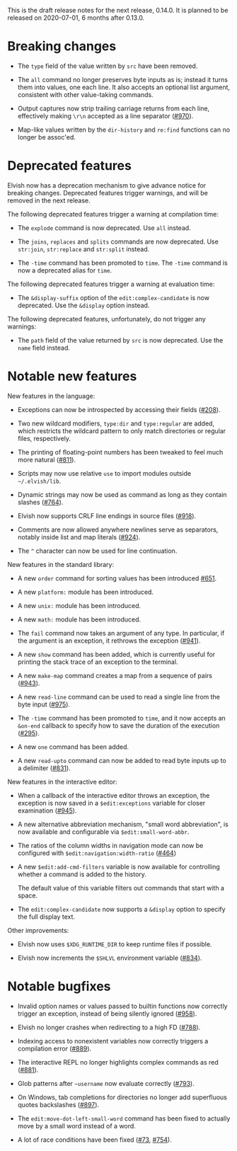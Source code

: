 This is the draft release notes for the next release, 0.14.0. It is planned to
be released on 2020-07-01, 6 months after 0.13.0.

# Breaking changes

-   The `type` field of the value written by `src` have been removed.

-   The `all` command no longer preserves byte inputs as is; instead it turns
    them into values, one each line. It also accepts an optional list argument,
    consistent with other value-taking commands.

-   Output captures now strip trailing carriage returns from each line,
    effectively making `\r\n` accepted as a line separator
    ([#970](https://b.elv.sh/970)).

-   Map-like values written by the `dir-history` and `re:find` functions can no
    longer be assoc'ed.

# Deprecated features

Elvish now has a deprecation mechanism to give advance notice for breaking
changes. Deprecated features trigger warnings, and will be removed in the next
release.

The following deprecated features trigger a warning at compilation time:

-   The `explode` command is now deprecated. Use `all` instead.

-   The `joins`, `replaces` and `splits` commands are now deprecated. Use
    `str:join`, `str:replace` and `str:split` instead.

-   The `-time` command has been promoted to `time`. The `-time` command is now
    a deprecated alias for `time`.

The following deprecated features trigger a warning at evaluation time:

-   The `&display-suffix` option of the `edit:complex-candidate` is now
    deprecated. Use the `&display` option instead.

The following deprecated features, unfortunately, do not trigger any warnings:

-   The `path` field of the value returned by `src` is now deprecated. Use the
    `name` field instead.

# Notable new features

New features in the language:

-   Exceptions can now be introspected by accessing their fields
    ([#208](https://b.elv.sh/208)).

-   Two new wildcard modifiers, `type:dir` and `type:regular` are added, which
    restricts the wildcard pattern to only match directories or regular files,
    respectively.

-   The printing of floating-point numbers has been tweaked to feel much more
    natural ([#811](https://b.elv.sh/811)).

-   Scripts may now use relative `use` to import modules outside
    `~/.elvish/lib`.

-   Dynamic strings may now be used as command as long as they contain slashes
    ([#764](https://b.elv.sh/764)).

-   Elvish now supports CRLF line endings in source files
    ([#918](https://b.elv.sh/918)).

-   Comments are now allowed anywhere newlines serve as separators, notably
    inside list and map literals ([#924](https://b.elv.sh/924)).

-   The `^` character can now be used for line continuation.

New features in the standard library:

-   A new `order` command for sorting values has been introduced
    [#651](https://b.elv.sh/651).

-   A new `platform:` module has been introduced.

-   A new `unix:` module has been introduced.

-   A new `math:` module has been introduced.

-   The `fail` command now takes an argument of any type. In particular, if the
    argument is an exception, it rethrows the exception
    ([#941](https://b.elv.sh/941)).

-   A new `show` command has been added, which is currently useful for printing
    the stack trace of an exception to the terminal.

-   A new `make-map` command creates a map from a sequence of pairs
    ([#943](https://b.elv.sh/943)).

-   A new `read-line` command can be used to read a single line from the byte
    input ([#975](https://b.elv.sh/975)).

-   The `-time` command has been promoted to `time`, and it now accepts an
    `&on-end` callback to specify how to save the duration of the execution
    ([#295](https://b.elv.sh/295)).

-   A new `one` command has been added.

-   A new `read-upto` command can now be added to read byte inputs up to a
    delimiter ([#831](https://b.elv.sh/831)).

New features in the interactive editor:

-   When a callback of the interactive editor throws an exception, the exception
    is now saved in a `$edit:exceptions` variable for closer examination
    ([#945](https://b.elv.sh/945)).

-   A new alternative abbreviation mechanism, "small word abbreviation", is now
    available and configurable via `$edit:small-word-abbr`.

-   The ratios of the column widths in navigation mode can now be configured
    with `$edit:navigation:width-ratio` ([#464](https://b.elv.sh/464))

-   A new `$edit:add-cmd-filters` variable is now available for controlling
    whether a command is added to the history.

    The default value of this variable filters out commands that start with a
    space.

-   The `edit:complex-candidate` now supports a `&display` option to specify the
    full display text.

Other improvements:

-   Elvish now uses `$XDG_RUNTIME_DIR` to keep runtime files if possible.

-   Elvish now increments the `$SHLVL` environment variable
    ([#834](https://b.elv.sh/834)).

# Notable bugfixes

-   Invalid option names or values passed to builtin functions now correctly
    trigger an exception, instead of being silently ignored
    ([#958](https://b.elv.sh/958)).

-   Elvish no longer crashes when redirecting to a high FD
    ([#788](https://b.elv.sh/788)).

-   Indexing access to nonexistent variables now correctly triggers a
    compilation error ([#889](https://b.elv.sh/889)).

-   The interactive REPL no longer highlights complex commands as red
    ([#881](https://b.elv.sh/881)).

-   Glob patterns after `~username` now evaluate correctly
    ([#793](https://b.elv.sh/793)).

-   On Windows, tab completions for directories no longer add superfluous quotes
    backslashes ([#897](https://b.elv.sh/897)).

-   The `edit:move-dot-left-small-word` command has been fixed to actually move
    by a small word instead of a word.

-   A lot of race conditions have been fixed ([#73](https://b.elv.sh),
    [#754](https://b.elv.sh/754)).
